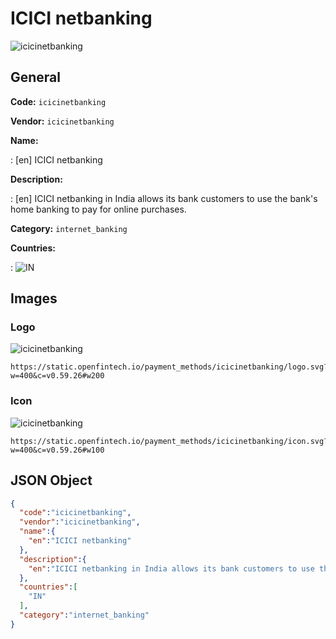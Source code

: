 
# ICICI netbanking 
![icicinetbanking](https://static.openfintech.io/payment_methods/icicinetbanking/logo.svg?w=400&c=v0.59.26#w200)  

## General 
**Code:** `icicinetbanking` 
 
**Vendor:** `icicinetbanking` 
 
**Name:**  
 
:	[en] ICICI netbanking  
 
**Description:**  
 
: [en] ICICI netbanking in India allows its bank customers to use the bank's home banking to pay for online purchases.  
 
**Category:** `internet_banking` 
 
**Countries:**  
 
:	![IN](https://cdnjs.cloudflare.com/ajax/libs/flag-icon-css/3.3.0/flags/4x3/in.svg#w24)  
 

## Images 

### Logo 
![icicinetbanking](https://static.openfintech.io/payment_methods/icicinetbanking/logo.svg?w=400&c=v0.59.26#w200)  

```
https://static.openfintech.io/payment_methods/icicinetbanking/logo.svg?w=400&c=v0.59.26#w200
```  

### Icon 
![icicinetbanking](https://static.openfintech.io/payment_methods/icicinetbanking/icon.svg?w=400&c=v0.59.26#w100)  

```
https://static.openfintech.io/payment_methods/icicinetbanking/icon.svg?w=400&c=v0.59.26#w100
```  

## JSON Object 

```json
{
  "code":"icicinetbanking",
  "vendor":"icicinetbanking",
  "name":{
    "en":"ICICI netbanking"
  },
  "description":{
    "en":"ICICI netbanking in India allows its bank customers to use the bank's home banking to pay for online purchases."
  },
  "countries":[
    "IN"
  ],
  "category":"internet_banking"
}
```  
